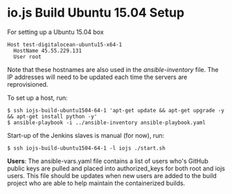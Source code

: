 # io.js Build Ubuntu 15.04 Setup

For setting up a Ubuntu 15.04 box

```text
Host test-digitalocean-ubuntu15-x64-1
  HostName 45.55.229.131
  User root
```

Note that these hostnames are also used in the *ansible-inventory* file. The IP addresses will need to be updated each time the servers are reprovisioned.

To set up a host, run:

```text
$ ssh iojs-build-ubuntu1504-64-1 'apt-get update && apt-get upgrade -y && apt-get install python -y'
$ ansible-playbook -i ../ansible-inventory ansible-playbook.yaml
```

Start-up of the Jenkins slaves is manual (for now), run:

```text
$ ssh iojs-build-ubuntu1504-64-1 -l iojs ./start.sh
``` 

**Users**: The ansible-vars.yaml file contains a list of users who's GitHub public keys are pulled and placed into authorized_keys for both root and iojs users. This file should be updates when new users are added to the build project who are able to help maintain the containerized builds.
